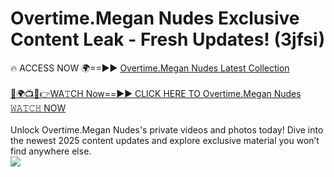 # Overtime.Megan Nudes Exclusive Content Leak - Fresh Updates! (3jfsi)

🔥 ACCESS NOW 🌍==►► <a href="https://tinyurl.com/yc657z5k" rel="nofollow">Overtime.Megan Nudes Latest Collection</a>
<br><br>
[🔴🌍📺📱👉WA𝚃CH Now==►► CLICK HERE TO Overtime.Megan Nudes 𝚆𝙰𝚃𝙲𝙷 NOW](https://tinyurl.com/yc657z5k)
<br><br>
Unlock Overtime.Megan Nudes's private videos and photos today! Dive into the newest 2025 content updates and explore exclusive material you won’t find anywhere else.
<br>
<a href="https://tinyurl.com/yc657z5k" rel="nofollow" data-target="animated-image.originalLink"><img src="https://camo.githubusercontent.com/8a4f000d20f83aca3bf7ec5f350d767afa0574a8a352519fd8cfa583a6f93a33/68747470733a2f2f692e696d6775722e636f6d2f644a486b345a712e676966" data-canonical-src="https://i.imgur.com/dJHk4Zq.gif" style="max-width: 100%; display: inline-block;" data-target="animated-image.originalImage"></a>
<br>
